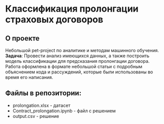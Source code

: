 # Классификация пролонгации страховых договоров
## О проекте
Небольшой pet-project по аналитике и методам машинного обучения.  
**Задача**: Провести анализ имеющихся данных, а также построить модель классификации для предсказания пролонгации договора.
Работа оформлена в формате небольшой статьи с подробным объяснением кода и рассуждений, которые были использованы во время его написания.
## Файлы в репозитории:
- prolongation.xlsx - датасет
- Сontract_prolongation.ipynb - файл с решением
- output.csv - решение
